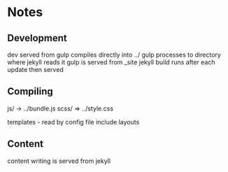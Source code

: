 # Notes

## Development

dev served from gulp
	compiles directly into ../
	gulp processes to directory where jekyll reads it
	gulp is served from \_site
	jekyll build runs after each update then served

## Compiling

js/ -> ../bundle.js
scss/ => ../style.css

templates - read by config file
	include
	layouts

## Content

content writing is served from jekyll
